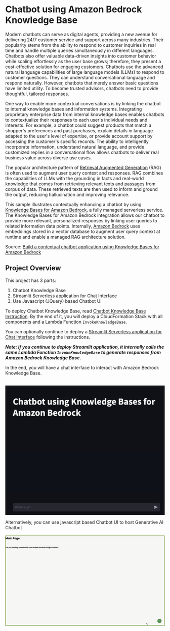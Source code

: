 # Chatbot using Amazon Bedrock Knowledge Base

Modern chatbots can serve as digital agents, providing a new avenue for delivering 24/7 customer service and support across many industries. Their popularity stems from the ability to respond to customer inquiries in real time and handle multiple queries simultaneously in different languages. Chatbots also offer valuable data-driven insights into customer behavior while scaling effortlessly as the user base grows; therefore, they present a cost-effective solution for engaging customers. Chatbots use the advanced natural language capabilities of large language models (LLMs) to respond to customer questions. They can understand conversational language and respond naturally. However, chatbots that merely answer basic questions have limited utility. To become trusted advisors, chatbots need to provide thoughtful, tailored responses.

One way to enable more contextual conversations is by linking the chatbot to internal knowledge bases and information systems. Integrating proprietary enterprise data from internal knowledge bases enables chatbots to contextualize their responses to each user's individual needs and interests. For example, a chatbot could suggest products that match a shopper's preferences and past purchases, explain details in language adapted to the user's level of expertise, or provide account support by accessing the customer's specific records. The ability to intelligently incorporate information, understand natural language, and provide customized replies in a conversational flow allows chatbots to deliver real business value across diverse use cases.

The popular architecture pattern of [Retrieval Augmented Generation](https://docs.aws.amazon.com/sagemaker/latest/dg/jumpstart-foundation-models-customize-rag.html) (RAG) is often used to augment user query context and responses. RAG combines the capabilities of LLMs with the grounding in facts and real-world knowledge that comes from retrieving relevant texts and passages from corpus of data. These retrieved texts are then used to inform and ground the output, reducing hallucination and improving relevance.

This sample illustrates contextually enhancing a chatbot by using [Knowledge Bases for Amazon Bedrock](https://aws.amazon.com/bedrock/knowledge-bases/), a fully managed serverless service. The Knowledge Bases for Amazon Bedrock integration allows our chatbot to provide more relevant, personalized responses by linking user queries to related information data points. Internally, [Amazon Bedrock](https://aws.amazon.com/bedrock/) uses embeddings stored in a vector database to augment user query context at runtime and enable a managed RAG architecture solution.

Source: [Build a contextual chatbot application using Knowledge Bases for Amazon Bedrock](https://aws.amazon.com/blogs/machine-learning/build-a-contextual-chatbot-application-using-knowledge-bases-for-amazon-bedrock/)


## Project Overview

This project has 3 parts:

1. Chatbot Knowledge Base
2. Streamlit Serverless application for Chat Interface
3. Use Javascript (JQuery) based Chatbot UI 

To deploy Chatbot Knowledge Base, read [Chatbot Knowledge Base Instruction](/chatbot-knowledgebase/README.md). By the end of it, you will deploy a CloudFormation Stack with all components and a Lambda Function ```InvokeKnowledgeBase```.

You can optionally continue to deploy a [Streamlit Serverless application for Chat Interface](/streamlit-serverless/README.md) following the instructions.

***Note: If you continue to deploy Streamlit application, it internally calls the same Lambda Function ```InvokeKnowledgeBase``` to generate responses from Amazon Bedrock Knowledge Base.***

In the end, you will have a chat interface to interact with Amazon Bedrock Knowledge Base.

</br><img src="streamlit-serverless/streamlit.jpg" alt="chatui" width="800" align="center"/></br>

Alternatively, you can use javascript based Chatbot UI to host Generative AI Chatbot 
<br><br>
<img src="jqueryClient/images/chatbot-popup.gif" align="center">